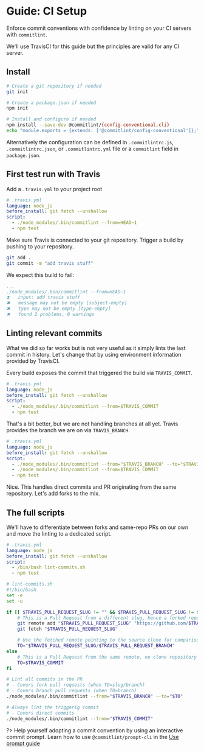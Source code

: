 # Guide: CI Setup

Enforce commit conventions with confidence by linting on your CI servers with `commitlint`.

 We'll use TravisCI for this guide but the principles are valid for any CI server.

## Install

```bash
# Create a git repository if needed
git init

# Create a package.json if needed
npm init

# Install and configure if needed
npm install --save-dev @commitlint/{config-conventional,cli}
echo "module.exports = {extends: ['@commitlint/config-conventional']};" > commitlint.config.js
```

Alternatively the configuration can be defined in `.commitlintrc.js`, `.commitlintrc.json`, or `.commitlintrc.yml` file or a `commitlint` field in `package.json`.

## First test run with Travis

Add a `.travis.yml` to your project root

```yaml
# .travis.yml
language: node_js
before_install: git fetch --unshallow
script:
  - ./node_modules/.bin/commitlint --from=HEAD~1
  - npm test
```

Make sure Travis is connected to your git repository.
Trigger a build by pushing to your repository.

```bash
git add .
git commit -m "add travis stuff"
```

We expect this build to fail:

```yaml
...
./node_modules/.bin/commitlint --from=HEAD~1
⧗   input: add travis stuff
✖   message may not be empty [subject-empty]
✖   type may not be empty [type-empty]
✖   found 2 problems, 0 warnings
```

## Linting relevant commits

What we did so far works but is not very useful as it simply lints the last commit in history.
Let's change that by using environment information provided by TravisCI.

Every build exposes the commit that triggered the build via `TRAVIS_COMMIT`.

```yaml
# .travis.yml
language: node_js
before_install: git fetch --unshallow
script:
  - ./node_modules/.bin/commitlint --from=$TRAVIS_COMMIT
  - npm test
```

That's a bit better, but we are not handling branches at all yet. Travis provides the branch we are on via `TRAVIS_BRANCH`.

```yaml
# .travis.yml
language: node_js
before_install: git fetch --unshallow
script:
  - ./node_modules/.bin/commitlint --from="$TRAVIS_BRANCH" --to="$TRAVIS_COMMIT"
  - ./node_modules/.bin/commitlint --from=$TRAVIS_COMMIT
  - npm test
```

Nice. This handles direct commits and PR originating from the same repository. Let's add forks to the mix.

## The full scripts

We'll have to differentiate between forks and same-repo PRs on our own and move the linting to a dedicated script.

```yaml
# .travis.yml
language: node_js
before_install: git fetch --unshallow
script:
  - /bin/bash lint-commits.sh
  - npm test
```

```bash
# lint-commits.sh
#!/bin/bash
set -e
set -u

if [[ $TRAVIS_PULL_REQUEST_SLUG != "" && $TRAVIS_PULL_REQUEST_SLUG != $TRAVIS_REPO_SLUG ]]; then
	# This is a Pull Request from a different slug, hence a forked repository
	git remote add "$TRAVIS_PULL_REQUEST_SLUG" "https://github.com/$TRAVIS_PULL_REQUEST_SLUG.git"
	git fetch "$TRAVIS_PULL_REQUEST_SLUG"

	# Use the fetched remote pointing to the source clone for comparison
	TO="$TRAVIS_PULL_REQUEST_SLUG/$TRAVIS_PULL_REQUEST_BRANCH"
else
	# This is a Pull Request from the same remote, no clone repository
	TO=$TRAVIS_COMMIT
fi

# Lint all commits in the PR
# - Covers fork pull requests (when TO=slug/branch)
# - Covers branch pull requests (when TO=branch)
./node_modules/.bin/commitlint --from="$TRAVIS_BRANCH" --to="$TO"

# Always lint the triggerig commit
# - Covers direct commits
./node_modules/.bin/commitlint --from="$TRAVIS_COMMIT"
```

?> Help yourself adopting a commit convention by using an interactive commit prompt. Learn how to use `@commitlint/prompt-cli` in the [Use prompt guide](guides-use-prompt.md)
